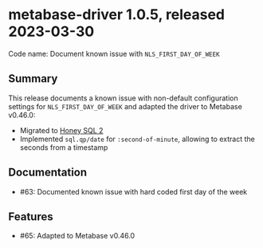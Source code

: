 # metabase-driver 1.0.5, released 2023-03-30

Code name: Document known issue with `NLS_FIRST_DAY_OF_WEEK`

## Summary

This release documents a known issue with non-default configuration settings for `NLS_FIRST_DAY_OF_WEEK` and adapted the driver to Metabase v0.46.0:
* Migrated to [Honey SQL 2](https://www.metabase.com/docs/latest/developers-guide/driver-changelog.html#honey-sql-2)
* Implemented `sql.qp/date` for `:second-of-minute`, allowing to extract the seconds from a timestamp

## Documentation

* #63: Documented known issue with hard coded first day of the week

## Features

* #65: Adapted to Metabase v0.46.0
